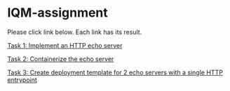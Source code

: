 # IQM-assignment

Please click link below. Each link has its result.

[Task 1: Implement an HTTP echo server](https://github.com/dalpengholic/IQM-assignment/tree/task-1)


[Task 2: Containerize the echo server](https://github.com/dalpengholic/IQM-assignment/tree/task-2)


[Task 3: Create deployment template for 2 echo servers with a single HTTP
entrypoint](https://github.com/dalpengholic/IQM-assignment/tree/task-3)

